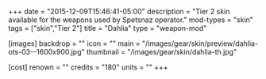 +++
date = "2015-12-09T15:46:41-05:00"
description = "Tier 2 skin available for the weapons used by Spetsnaz operator."
mod-types = "skin"
tags = ["skin","Tier 2"]
title = "Dahlia"
type = "weapon-mod"

[images]
  backdrop = ""
  icon = ""
  main = "/images/gear/skin/preview/dahlia-ots-03--1600x900.jpg"
  thumbnail = "/images/gear/skin/dahlia-th.jpg"

[cost]
  renown = ""
  credits = "180"
  units = ""
+++
